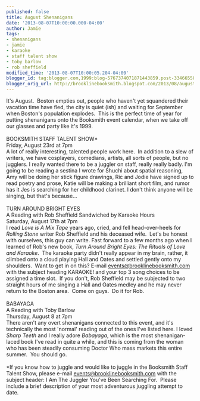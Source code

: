 ```yaml
---
published: false
title: August Shenanigans
date: '2013-08-07T10:00:00.000-04:00'
author: Jamie
tags:
- shenanigans
- jamie
- karaoke
- staff talent show
- toby barlow
- rob sheffield
modified_time: '2013-08-07T10:00:05.204-04:00'
blogger_id: tag:blogger.com,1999:blog-5767374071871443859.post-334665582034598010
blogger_orig_url: http://brooklinebooksmith.blogspot.com/2013/08/august-shenanigans.html
---
```


It's August. &nbsp;Boston empties out, people who haven't yet squandered their vacation time have fled, the city is quiet (ish) and waiting for September when Boston's population explodes. &nbsp;This is the perfect time of year for putting shenanigans onto the Booksmith event calendar, when we take off our glasses and party like it's 1999.<br /><br />BOOKSMITH STAFF TALENT SHOW*<br />Friday, August 23rd at 7pm<br />A lot of really interesting, talented people work here. &nbsp;In addition to a slew of writers, we have cosplayers, comedians, artists, all sorts of people, but no jugglers. I really wanted there to be a juggler on staff, really really badly. I'm going to be reading a sestina I wrote for Shuchi about spatial reasoning, Amy will be doing her stick figure drawings, Ric and Jodie have signed up to read poetry and prose, Katie will be making a brilliant short film, and rumor has it Jes is searching for her childhood clarinet. I don't think anyone will be singing, but that's because...<br /><br />TURN AROUND BRIGHT EYES<br />A Reading with Rob Sheffield Sandwiched by Karaoke Hours<br />Saturday, August 17th at 7pm<br />I read <i>Love is A Mix Tape</i>&nbsp;years ago, cried, and fell head-over-heels for <i>Rolling Stone </i>writer Rob Sheffield and his deceased wife. &nbsp;Let's be honest with ourselves, this guy can write. Fast forward to a few months ago when I learned of Rob's new book, <i>Turn Around Bright Eyes: The Rituals of Love and Karaoke</i>. &nbsp;The karaoke party didn't really appear in my brain, rather, it climbed onto a cloud playing Hall and Oates and settled gently onto my shoulders. &nbsp;Want to get in on this? E-mail events@brooklinebooksmith.com with the subject heading KARAOKE! and your top 3 song choices to be assigned a time slot. &nbsp;If you don't, Rob Sheffield may be subjected to two straight hours of me singing a Hall and Oates medley and he may never return to the Boston area. &nbsp;Come on guys. &nbsp;Do it for Rob.<br /><br />BABAYAGA<br />A Reading with Toby Barlow<br />Thursday, August 8 at 7pm<br />There aren't any overt shenanigans connected to this event, and it's technically the most 'normal' reading out of the ones I've listed here. I loved <i>Sharp Teeth</i>&nbsp;and I really adore <i>Babayaga</i>, which is the most shenanigan-laced book I've read in quite a while, and this is coming from the woman who has been steadily consuming Doctor Who mass markets this entire summer. &nbsp;You should go.<br /><br />*If you know how to juggle and would like to juggle in the Booksmith Staff Talent Show, please e-mail events@brooklinebooksmith.com with the subject header: I Am The Juggler You've Been Searching For. &nbsp;Please include a brief description of your most adventurous juggling attempt to date.